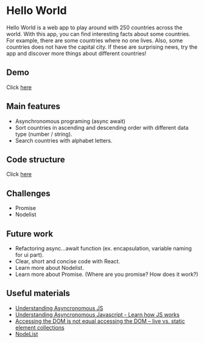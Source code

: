 # Hello World

Hello World is a web app to play around with 250 countries across the world. With this app, you can find interesting facts about some countries. For example, there are some countries where no one lives. Also, some countries does not have the capital city. If these are surprising news, try the app and discover more things about different countries!

## Demo

Click [here](https://chaeahpark.github.io/hello-world/)

## Main features

- Asynchronomous programing (async await)
- Sort countries in ascending and descending order with different data type (number / string).
- Search countries with alphabet letters.

## Code structure

Click [here](https://drive.google.com/file/d/1apOSc7jIZAEUIFt7ZIjJcm5InS0PDjvr/view?usp=sharing)

## Challenges

- Promise
- Nodelist

## Future work

- Refactoring async...await function (ex. encapsulation, variable naming for ui part).
- Clear, short and concise code with React.
- Learn more about Nodelist.
- Learn more about Promise. (Where are you promise? How does it work?)

## Useful materials

- [Understanding Asyncronomous JS](https://www.youtube.com/watch?v=8aGhZQkoFbQ) 
- [Understanding Asyncronomous Javascript - Learn how JS works](https://blog.bitsrc.io/understanding-asynchronous-javascript-the-event-loop-74cd408419ff)
- [Accessing the DOM is not equal accessing the DOM – live vs. static element collections](https://www.stefanjudis.com/blog/accessing-the-dom-is-not-equal-accessing-the-dom/)
- [NodeList](https://developer.mozilla.org/en-US/docs/Web/API/NodeList)
